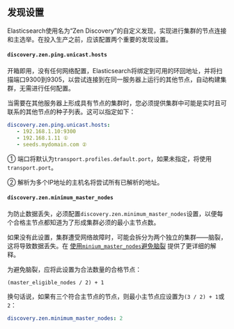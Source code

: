 ## 发现设置

Elasticsearch使用名为“Zen Discovery”的自定义发现，实现进行集群的节点连接和主选举。在投入生产之前，应该配置两个重要的发现设置。

#### `discovery.zen.ping.unicast.hosts`

开箱即用，没有任何网络配置，Elasticsearch将绑定到可用的环回地址，并将扫描端口9300到9305，以尝试连接到在同一服务器上运行的其他节点，自动构建集群，无需进行任何配置。

当需要在其他服务器上形成具有节点的集群时，您必须提供集群中可能是实时且可联系的其他节点的种子列表。这可以指定如下：

```yaml
discovery.zen.ping.unicast.hosts:
   - 192.168.1.10:9300
   - 192.168.1.11 ①
   - seeds.mydomain.com ②
```


① 端口将默认为`transport.profiles.default.port`，如果未指定，将使用`transport.port`。

② 解析为多个IP地址的主机名将尝试所有已解析的地址。

#### `discovery.zen.minimum_master_nodes`

为防止数据丢失，必须配置`discovery.zen.minimum_master_nodes`设置，以便每个合格主节点都知道为了形成集群必须的最小主节点数。

如果没有此设置，集群遭受网络故障时，可能会拆分为两个独立的集群——脑裂，这将导致数据丢失。在 [使用`minium_master_nodes`避免脑裂](../../14-Modules/Node.md#使用miniummasternodes避免脑裂) 提供了更详细的解释。

为避免脑裂，应将此设置为合法数量的合格节点：

```
(master_eligible_nodes / 2) + 1
```

换句话说，如果有三个符合主节点的节点，则最小主节点应设置为`(3 / 2) + 1`或`2`：

```yaml
discovery.zen.minimum_master_nodes: 2
```

